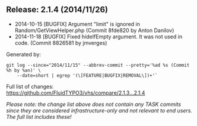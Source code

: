 ## Release: 2.1.4 (2014/11/26)

* 2014-10-15 [BUGFIX] Argument "limit" is ignored in Random/GetViewHelper.php (Commit 8fde820 by Anton Danilov)
* 2014-11-18 [BUGFIX] Fixed hideIfEmpty argument. It was not used in code. (Commit 8826581 by jmverges)

Generated by:

```
git log --since="2014/11/15" --abbrev-commit --pretty='%ad %s (Commit %h by %an)' \
    --date=short | egrep '(\[FEATURE|BUGFIX|REMOVAL\])+'`
```

Full list of changes: https://github.com/FluidTYPO3/vhs/compare/2.1.3...2.1.4

*Please note: the change list above does not contain any TASK commits since they are considered 
infrastructure-only and not relevant to end users. The full list includes these!*

